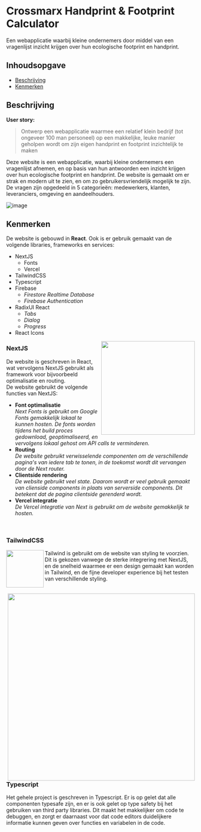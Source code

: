 # Crossmarx Handprint & Footprint Calculator

Een webapplicatie waarbij kleine ondernemers door middel van een vragenlijst inzicht krijgen over hun ecologische footprint en handprint.

## Inhoudsopgave

* [Beschrijving](https://github.com/Robin1224/nextjs-crossmarx#beschrijving)
* [Kenmerken](https://github.com/Robin1224/nextjs-crossmarx#kenmerken)

## Beschrijving

**User story:**

> Ontwerp een webapplicatie waarmee een relatief klein bedrijf (tot ongeveer 100 man personeel) op een makkelijke, leuke manier geholpen wordt om zijn eigen handprint en footprint inzichtelijk te maken

Deze website is een webapplicatie, waarbij kleine ondernemers een vragenlijst afnemen, en op basis van hun antwoorden een inzicht krijgen over hun ecologische footprint en handprint. De website is gemaakt om er strak en modern uit te zien, en om zo gebruikersvriendelijk mogelijk te zijn. De vragen zijn opgedeeld in 5 categorieën: medewerkers, klanten, leveranciers, omgeving en aandeelhouders.

![image](https://github.com/Robin1224/nextjs-crossmarx/assets/81151231/07758e95-beca-4bc0-b9cc-866e528c3a63)

## Kenmerken

De website is gebouwd in **React**.
Ook is er gebruik gemaakt van de volgende libraries, frameworks en services:
* NextJS
  * Fonts 
  * Vercel
* TailwindCSS
* Typescript
* Firebase
  * _Firestore Realtime Database_
  * _Firebase Authentication_
* RadixUI React
  * _Tabs_
  * _Dialog_
  * _Progress_
* React Icons

<img src="https://github.com/Robin1224/nextjs-crossmarx/assets/81151231/5a51a730-bda8-435e-8041-f0c5f05c7e28" align="right" width="250">

### NextJS

De website is geschreven in React, wat vervolgens NextJS gebruikt als framework voor bijvoorbeeld optimalisatie en routing.  
De website gebruikt de volgende functies van NextJS:
* **Font optimalisatie**  
  _Next Fonts is gebruikt om Google Fonts gemakkelijk lokaal te kunnen hosten. De fonts worden tijdens het build proces gedownload, geoptimaliseerd, en vervolgens lokaal gehost om API calls te verminderen._
* **Routing**  
  _De website gebruikt verwisselende componenten om de verschillende pagina's van iedere tab te tonen, in de toekomst wordt dit vervangen door de Next router._
* **Clientside rendering**  
  _De website gebruikt veel state. Daarom wordt er veel gebruik gemaakt van clienside components in plaats van serverside components. Dit betekent dat de pagina clientside gerenderd wordt._
* **Vercel integratie**  
  _De Vercel integratie van Next is gebruikt om de website gemakkelijk te hosten._

<br clear="right"/>

### TailwindCSS

<img src="https://github.com/Robin1224/nextjs-crossmarx/assets/81151231/c6123634-7c07-4d6a-9fb5-88a28f82b015" align="left" height="100">

Tailwind is gebruikt om de website van styling te voorzien. Dit is gekozen vanwege de sterke integrering met NextJS, en de snelheid waarmee er een design gemaakt kan worden in Tailwind, en de fijne developer experience bij het testen van verschillende styling.

<br clear="left"/>

<img src="https://github.com/Robin1224/nextjs-crossmarx/assets/81151231/460fd343-27e0-4d21-b060-df3c9e7d2ded" align="right" width="500">

### Typescript

Het gehele project is geschreven in Typescript. Er is op gelet dat alle componenten typesafe zijn, en er is ook gelet op type safety bij het gebruiken van third party libraries. Dit maakt het makkelijker om code te debuggen, en zorgt er daarnaast voor dat code editors duidelijkere informatie kunnen geven over functies en variabelen in de code.

<br clear="right"/>
